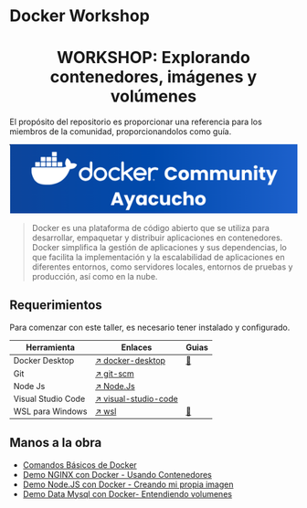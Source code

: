 # Docker Workshop
<h1 align="center"> WORKSHOP: Explorando contenedores, imágenes y volúmenes</h1>
El propósito del repositorio es proporcionar una referencia para los miembros de la comunidad, proporcionandolos como guía.

<p align="center">
    <img src="./recursos/logo-docker-ayacucho.png" alt="Logo Docker Comunnity Ayacucho">
</p>

> Docker es una plataforma de código abierto que se utiliza para desarrollar, empaquetar y distribuir aplicaciones en contenedores. Docker simplifica la gestión de aplicaciones y sus dependencias, lo que facilita la implementación y la escalabilidad de aplicaciones en diferentes entornos, como servidores locales, entornos de pruebas y producción, así como en la nube.

## Requerimientos

Para comenzar con este taller, es necesario tener instalado y configurado.

| Herramienta        | Enlaces                                                                                              | Guias                                                 |
|--------------------|------------------------------------------------------------------------------------------------------|-------------------------------------------------------|
| Docker Desktop     | [↗️ docker-desktop](https://www.docker.com/products/docker-desktop)                                  | [📝](recursos/guia-instalacion-docker.md)            |
| Git                | [↗️ git-scm](https://git-scm.com/downloads)                                                          |                                                       |
| Node Js            | [↗️ Node.Js](https://nodejs.org/es/download)                                                         |                                                       |
| Visual Studio Code | [↗️ visual-studio-code](https://code.visualstudio.com/download)                                      |                                                       |
| WSL para Windows   | [↗️ wsl](https://learn.microsoft.com/es-es/windows/wsl/install)                                      | [📝](recursos/guia-instalacion-wsl.md)               |

## Manos a la obra

- [Comandos Básicos de Docker](recursos/comandos-docker.md)
- [Demo NGINX con Docker - Usando Contenedores](01-demo-nginx-docker/README.md)
- [Demo Node.JS con Docker - Creando mi propia imagen](02-demo-app-nodejs-docker/README.md)
- [Demo Data Mysql con Docker- Entendiendo volumenes](03-demo-data-mysql/README.md)
